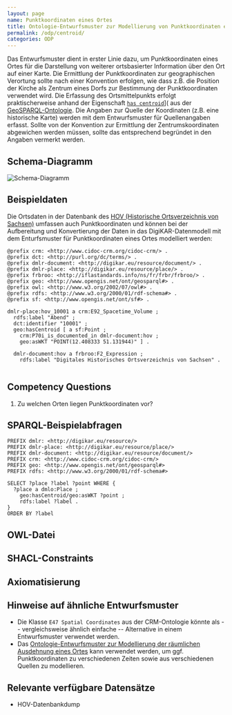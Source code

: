 ```yaml
---
layout: page
name: Punktkoordinaten eines Ortes
title: Ontologie-Entwurfsmuster zur Modellierung von Punktkoordinaten eines Ortes
permalink: /odp/centroid/
categories: ODP
---
```


Das Entwurfsmuster dient in erster Linie dazu, um Punktkoordinaten eines Ortes für die Darstellung von weiterer ortsbasierter Information über den Ort auf einer Karte. Die Ermittlung der Punktkoordinaten zur geographischen Verortung sollte nach einer Konvention erfolgen, wie dass z.B. die Position der Kirche als Zentrum eines Dorfs zur Bestimmung der Punktkoordinaten verwendet wird. Die Erfassung des Ortsmittelpunkts erfolgt praktischerweise anhand der Eigenschaft [`has centroid`](https://opengeospatial.github.io/ogc-geosparql/geosparql11/#hascentroi)]( aus der [GeoSPARQL-Ontologie](http://www.opengis.net/ont/geosparql). Die Angaben zur Quelle der Koordinaten (z.B. eine historische Karte) werden mit dem Entwurfsmuster für Quellenangaben erfasst. Sollte von der Konvention zur Ermittlung der Zentrumskoordinaten abgewichen werden müssen, sollte das entsprechend begründet in den Angaben vermerkt werden.

## Schema-Diagramm

![Schema-Diagramm](/DigiKAR-Ontology-Design/img/dmlo-place-centroid.svg)


## Beispieldaten

Die Ortsdaten in der Datenbank des [HOV (Historische Ortsverzeichnis von Sachsen)](https://hov.isgv.de/) umfassen auch Punktkoordinaten und können bei der Aufbereitung und Konvertierung der Daten in das DigiKAR-Datenmodell mit dem Enturfsmuster für Punktkoordinaten eines Ortes modelliert werden:

```turtle
@prefix crm: <http://www.cidoc-crm.org/cidoc-crm/> .
@prefix dct: <http://purl.org/dc/terms/> .
@prefix dmlr-document: <http://digikar.eu/resource/document/> .
@prefix dmlr-place: <http://digikar.eu/resource/place/> .
@prefix frbroo: <http://iflastandards.info/ns/fr/frbr/frbroo/> .
@prefix geo: <http://www.opengis.net/ont/geosparql#> .
@prefix owl: <http://www.w3.org/2002/07/owl#> .
@prefix rdfs: <http://www.w3.org/2000/01/rdf-schema#> .
@prefix sf: <http://www.opengis.net/ont/sf#> .

dmlr-place:hov_10001 a crm:E92_Spacetime_Volume ;
  rdfs:label "Abend" ;
  dct:identifier "10001" ;
  geo:hasCentroid [ a sf:Point ;
    crm:P70i_is_documented_in dmlr-document:hov ;
    geo:asWKT "POINT(12.408333 51.131944)" ] .
    
  dmlr-document:hov a frbroo:F2_Expression ;
    rdfs:label "Digitales Historisches Ortsverzeichnis von Sachsen" .
    
```


## Competency Questions

1. Zu welchen Orten liegen Punktkoordinaten vor?


## SPARQL-Beispielabfragen

```
PREFIX dmlr: <http://digikar.eu/resource/>
PREFIX dmlr-place: <http://digikar.eu/resource/place/>
PREFIX dmlr-document: <http://digikar.eu/resource/document/>
PREFIX crm: <http://www.cidoc-crm.org/cidoc-crm/>
PREFIX geo: <http://www.opengis.net/ont/geosparql#>
PREFIX rdfs: <http://www.w3.org/2000/01/rdf-schema#>

SELECT ?place ?label ?point WHERE {
  ?place a dmlo:Place ;
    geo:hasCentroid/geo:asWKT ?point ;
    rdfs:label ?label .
}
ORDER BY ?label
```


## OWL-Datei


## SHACL-Constraints


## Axiomatisierung


## Hinweise auf ähnliche Entwurfsmuster

- Die Klasse `E47 Spatial Coordinates` aus der CRM-Ontologie könnte als -- vergleichsweise ähnlich einfache -- Alternative in einem Entwurfsmuster verwendet werden.
- Das [Ontologie-Entwurfsmuster zur Modellierung der räumlichen Ausdehnung eines Ortes](/DigiKAR-Ontology-Design/odp/presence/) kann verwendet werden, um ggf. Punktkoordinaten zu verschiedenen Zeiten sowie aus verschiedenen Quellen zu modellieren.


## Relevante verfügbare Datensätze

- HOV-Datenbankdump

